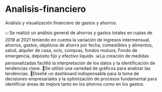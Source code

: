 # Analisis-financiero
Análisis y visualización financiero de gastos y ahorros.

📈Se realizó un análisis general de ahorros y gastos totales en rupias de 2018 al 2021 teniendo en cuenta la variación de ingresos intermensual, ahorros, gastos, objetivos de ahorro por fecha, comestibles y alimentos, salud, alquiler de casa, ocio, compras, fondos mutuos, Fondo de emergencia, depósito fijo y efectivo liquido.
📊⁣⁣⁣La creación de medidas personalizadas facilitó la interpretación de los datos y la identificación de tendencias clave. 
🦄Se utilizó una variedad de gráficos para analizar las tendencias.
🔎Diseñé un dashboard indispensable para la toma de decisiones empresariales y la optimización de procesos fundamental para identificar áreas de mejora tanto en los ahorros como en los gastos.

